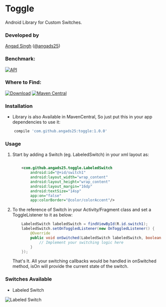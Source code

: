 # Toggle
Android Library for Custom Switches.

### Developed by
[Angad Singh](https://www.github.com/angads25) ([@angads25](https://www.twitter.com/angads25))

### Benchmark:
[![API](https://img.shields.io/badge/API-14%2B-brightgreen.svg?style=flat)](https://android-arsenal.com/api?level=14)

### Where to Find:
[![Download](https://api.bintray.com/packages/angads25/maven/Toggle/images/download.svg)](https://bintray.com/angads25/maven/Toggle/_latestVersion) [![Maven Central](https://maven-badges.herokuapp.com/maven-central/com.github.angads25/toggle/badge.svg)](https://maven-badges.herokuapp.com/maven-central/com.github.angads25/toggle)


### Installation

* Library is also Available in MavenCentral, So just put this in your app dependencies to use it:
```gradle
    compile 'com.github.angads25:toggle:1.0.0'
```

### Usage

1. Start by adding a Switch (eg. LabeledSwitch) in your xml layout as:

    ```xml

        <com.github.angads25.toggle.LabeledSwitch
            android:id="@+id/switch1"
            android:layout_width="wrap_content"
            android:layout_height="wrap_content"
            android:layout_margin="16dp"
            android:textSize="14sp"
            app:on="false"
            app:colorBorder="@color/colorAccent"/>
    ```

2. To the reference of Switch in your Activity/Fragment class and set a ToggleListener to it as below:

    ```java
        LabeledSwitch labeledSwitch = findViewById(R.id.switch1);
        labeledSwitch.setOnToggledListener(new OnToggledListener() {
            @Override
            public void onSwitched(LabeledSwitch labeledSwitch, boolean isOn) {
                // Implement your switching logic here
            }
        });
    ```
    That's It. All your switching callbacks would be handled in onSwitched method, isOn will provide the current state of the switch.
    
### Switches Available

* Labeled Switch

![Labeled Switch](https://raw.githubusercontent.com/Angads25/android-toggle/develop/screenshots/version%201/device-2018-02-21-233623.png)
